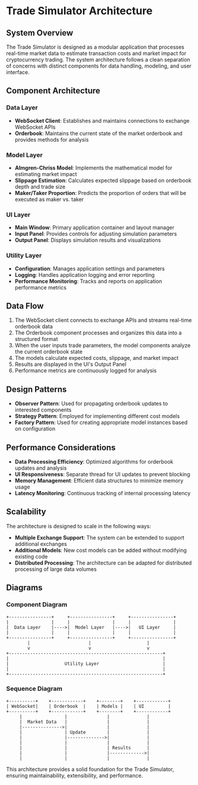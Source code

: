 # Trade Simulator Architecture

## System Overview

The Trade Simulator is designed as a modular application that processes real-time market data to estimate transaction costs and market impact for cryptocurrency trading. The system architecture follows a clean separation of concerns with distinct components for data handling, modeling, and user interface.

## Component Architecture

### Data Layer

- **WebSocket Client**: Establishes and maintains connections to exchange WebSocket APIs
- **Orderbook**: Maintains the current state of the market orderbook and provides methods for analysis

### Model Layer

- **Almgren-Chriss Model**: Implements the mathematical model for estimating market impact
- **Slippage Estimation**: Calculates expected slippage based on orderbook depth and trade size
- **Maker/Taker Proportion**: Predicts the proportion of orders that will be executed as maker vs. taker

### UI Layer

- **Main Window**: Primary application container and layout manager
- **Input Panel**: Provides controls for adjusting simulation parameters
- **Output Panel**: Displays simulation results and visualizations

### Utility Layer

- **Configuration**: Manages application settings and parameters
- **Logging**: Handles application logging and error reporting
- **Performance Monitoring**: Tracks and reports on application performance metrics

## Data Flow

1. The WebSocket client connects to exchange APIs and streams real-time orderbook data
2. The Orderbook component processes and organizes this data into a structured format
3. When the user inputs trade parameters, the model components analyze the current orderbook state
4. The models calculate expected costs, slippage, and market impact
5. Results are displayed in the UI's Output Panel
6. Performance metrics are continuously logged for analysis

## Design Patterns

- **Observer Pattern**: Used for propagating orderbook updates to interested components
- **Strategy Pattern**: Employed for implementing different cost models
- **Factory Pattern**: Used for creating appropriate model instances based on configuration

## Performance Considerations

- **Data Processing Efficiency**: Optimized algorithms for orderbook updates and analysis
- **UI Responsiveness**: Separate thread for UI updates to prevent blocking
- **Memory Management**: Efficient data structures to minimize memory usage
- **Latency Monitoring**: Continuous tracking of internal processing latency

## Scalability

The architecture is designed to scale in the following ways:

- **Multiple Exchange Support**: The system can be extended to support additional exchanges
- **Additional Models**: New cost models can be added without modifying existing code
- **Distributed Processing**: The architecture can be adapted for distributed processing of large data volumes

## Diagrams

### Component Diagram

```
+----------------+     +----------------+     +----------------+
|                |     |                |     |                |
|  Data Layer    |---->|  Model Layer   |---->|   UI Layer     |
|                |     |                |     |                |
+----------------+     +----------------+     +----------------+
        |                      |                     |
        v                      v                     v
+----------------------------------------------------------+
|                                                          |
|                     Utility Layer                        |
|                                                          |
+----------------------------------------------------------+
```

### Sequence Diagram

```
+----------+    +------------+    +--------+    +------------+
| WebSocket|    | Orderbook  |    | Models |    | UI         |
+----------+    +------------+    +--------+    +------------+
     |                |               |              |
     |  Market Data   |               |              |
     |--------------->|               |              |
     |                | Update        |              |
     |                |-------------->|              |
     |                |               |              |
     |                |               | Results      |
     |                |               |------------->|
     |                |               |              |
```

This architecture provides a solid foundation for the Trade Simulator, ensuring maintainability, extensibility, and performance.